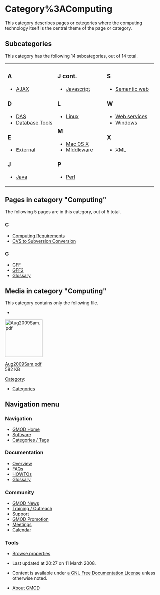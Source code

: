 



<span id="top"></span>




# <span dir="auto">Category%3AComputing</span>









This category describes pages or categories where the computing
technology itself is the central theme of the page or category.


## Subcategories

This category has the following 14 subcategories, out of 14 total.



<table style="width: 100%;">
<colgroup>
<col style="width: 33%" />
<col style="width: 33%" />
<col style="width: 33%" />
</colgroup>
<tbody>
<tr class="odd" style="vertical-align: top;">
<td style="width: 33.3%"><h3 id="a">A</h3>
<ul>
<li><a href="Category%3AAJAX" title="Category%3AAJAX">AJAX</a></li>
</ul>
<h3 id="d">D</h3>
<ul>
<li><a href="Category%3ADAS" title="Category%3ADAS">DAS</a></li>
<li><a href="Category%3ADatabase_Tools"
title="Category%3ADatabase Tools">Database Tools</a></li>
</ul>
<h3 id="e">E</h3>
<ul>
<li><a href="Category%3AExternal"
title="Category%3AExternal">External</a></li>
</ul>
<h3 id="j">J</h3>
<ul>
<li><a href="Category%3AJava" title="Category%3AJava">Java</a></li>
</ul></td>
<td style="width: 33.3%"><h3 id="j-cont.">J cont.</h3>
<ul>
<li><a href="Category%3AJavascript"
title="Category%3AJavascript">Javascript</a></li>
</ul>
<h3 id="l">L</h3>
<ul>
<li><a href="Category%3ALinux" title="Category%3ALinux">Linux</a></li>
</ul>
<h3 id="m">M</h3>
<ul>
<li><a href="Category%3AMac_OS_X" title="Category%3AMac OS X">Mac OS
X</a></li>
<li><a href="Category%3AMiddleware"
title="Category%3AMiddleware">Middleware</a></li>
</ul>
<h3 id="p">P</h3>
<ul>
<li><a href="Category%3APerl" title="Category%3APerl">Perl</a></li>
</ul></td>
<td style="width: 33.3%"><h3 id="s">S</h3>
<ul>
<li><a href="Category%3ASemantic_web"
title="Category%3ASemantic web">Semantic web</a></li>
</ul>
<h3 id="w">W</h3>
<ul>
<li><a href="Category%3AWeb_services" title="Category%3AWeb services">Web
services</a></li>
<li><a href="Category%3AWindows" title="Category%3AWindows">Windows</a></li>
</ul>
<h3 id="x">X</h3>
<ul>
<li><a href="Category%3AXML" title="Category%3AXML">XML</a></li>
</ul></td>
</tr>
</tbody>
</table>




## Pages in category "Computing"

The following 5 pages are in this category, out of 5 total.



### C

- [Computing
  Requirements](Computing_Requirements "Computing Requirements")
- [CVS to Subversion
  Conversion](CVS_to_Subversion_Conversion "CVS to Subversion Conversion")

### G

- [GFF](GFF "GFF")
- [GFF2](GFF2 "GFF2")
- [Glossary](Glossary "Glossary")




## Media in category "Computing"

This category contains only the following file.

- 

  

  

  <a href="File:Aug2009Sam.pdf" class="image"><img
  src="../mediawiki/skins/common/images/icons/fileicon-pdf.png"
  width="120" height="120" alt="Aug2009Sam.pdf" /></a>

  

  

  

  [Aug2009Sam.pdf](File:Aug2009Sam.pdf "File:Aug2009Sam.pdf")  
  582 KB  

  

  





[Category](Special%3ACategories "Special%3ACategories"):

- [Categories](Category%3ACategories "Category%3ACategories")






## Navigation menu






### 





### Navigation



- <span id="n-GMOD-Home">[GMOD Home](Main_Page)</span>
- <span id="n-Software">[Software](GMOD_Components)</span>
- <span id="n-Categories-.2F-Tags">[Categories /
  Tags](Categories)</span>




### Documentation



- <span id="n-Overview">[Overview](Overview)</span>
- <span id="n-FAQs">[FAQs](Category%3AFAQ)</span>
- <span id="n-HOWTOs">[HOWTOs](Category%3AHOWTO)</span>
- <span id="n-Glossary">[Glossary](Glossary)</span>




### Community



- <span id="n-GMOD-News">[GMOD News](GMOD_News)</span>
- <span id="n-Training-.2F-Outreach">[Training /
  Outreach](Training_and_Outreach)</span>
- <span id="n-Support">[Support](Support)</span>
- <span id="n-GMOD-Promotion">[GMOD Promotion](GMOD_Promotion)</span>
- <span id="n-Meetings">[Meetings](Meetings)</span>
- <span id="n-Calendar">[Calendar](Calendar)</span>




### Tools

- <span id="t-smwbrowselink"><a href="Special%3ABrowse/Category%3AComputing" rel="smw-browse">Browse
  properties</a></span>



- <span id="footer-info-lastmod">Last updated at 20:27 on 11 March
  2008.</span>
<!-- - <span id="footer-info-viewcount">19,867 page views.</span> -->
- <span id="footer-info-copyright">Content is available under
  <a href="http://www.gnu.org/licenses/fdl-1.3.html" class="external"
  rel="nofollow">a GNU Free Documentation License</a> unless otherwise
  noted.</span>

<!-- -->

- <span id="footer-places-about">[About
  GMOD](GMOD%3AAbout "GMOD%3AAbout")</span>

<!-- -->




